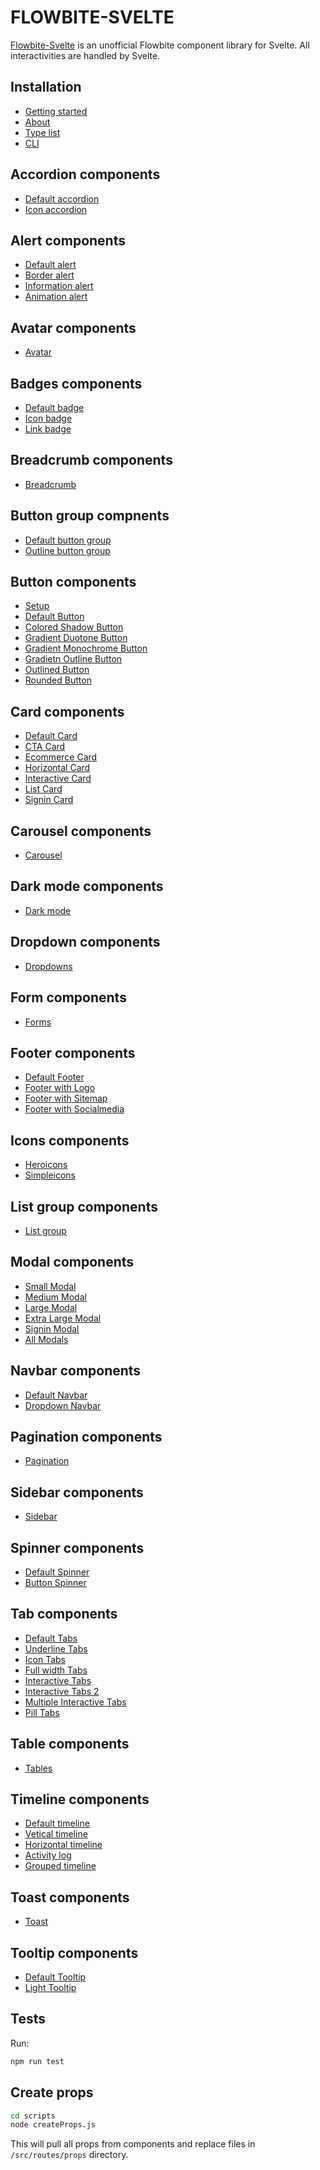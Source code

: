 # FLOWBITE-SVELTE

[Flowbite-Svelte](https://flowbite-svelte.vercel.app/) is an unofficial Flowbite component library for Svelte. All interactivities are handled by Svelte.

## Installation

- [Getting started](https://flowbite-svelte.vercel.app/getting-started)
- [About](https://flowbite-svelte.vercel.app/about)
- [Type list](https://flowbite-svelte.vercel.app/type-list)
- [CLI](https://flowbite-svelte.vercel.app/cli)

## Accordion components

- [Default accordion](https://flowbite-svelte.vercel.app/accordions/default)
- [Icon accordion](https://flowbite-svelte.vercel.app/accordions/icon-accordion)

## Alert components

- [Default alert](https://flowbite-svelte.vercel.app/alerts/default-alert)
- [Border alert](https://flowbite-svelte.vercel.app/alerts/border-alert)
- [Information alert](https://flowbite-svelte.vercel.app/alerts/information-alert)
- [Animation alert](https://flowbite-svelte.vercel.app/alerts/animation)

## Avatar components

- [Avatar](https://flowbite-svelte.vercel.app/avatar)

## Badges components

- [Default badge](https://flowbite-svelte.vercel.app/badges/default)
- [Icon badge](https://flowbite-svelte.vercel.app/badges/badge-icon)
- [Link badge](https://flowbite-svelte.vercel.app/badges/badge-link)

## Breadcrumb components

- [Breadcrumb](https://flowbite-svelte.vercel.app/breadcrumbs)

## Button group compnents

- [Default button group](https://flowbite-svelte.vercel.app/button-groups/default)
- [Outline button group](https://flowbite-svelte.vercel.app/button-groups/outline)

## Button components

- [Setup](https://flowbite-svelte.vercel.app/buttons/setup)
- [Default Button](https://flowbite-svelte.vercel.app/buttons/default)
- [Colored Shadow Button](https://flowbite-svelte.vercel.app/buttons/colored-shadow)
- [Gradient Duotone Button](https://flowbite-svelte.vercel.app/buttons/gradient-duotone)
- [Gradient Monochrome Button](https://flowbite-svelte.vercel.app/buttons/gradient-monochrome)
- [Gradietn Outline Button](https://flowbite-svelte.vercel.app/buttons/gradient-outline)
- [Outlined Button](https://flowbite-svelte.vercel.app/buttons/outlined)
- [Rounded Button](https://flowbite-svelte.vercel.app/buttons/rounded)

## Card components

- [Default Card](https://flowbite-svelte.vercel.app/cards/card)
- [CTA Card](https://flowbite-svelte.vercel.app/cards/cta)
- [Ecommerce Card](https://flowbite-svelte.vercel.app/cards/ecommerce)
- [Horizontal Card](https://flowbite-svelte.vercel.app/cards/horizontal)
- [Interactive Card](https://flowbite-svelte.vercel.app/cards/interactive)
- [List Card](https://flowbite-svelte.vercel.app/cards/list)
- [Signin Card](https://flowbite-svelte.vercel.app/cards/signin)

## Carousel components

- [Carousel](https://flowbite-svelte.vercel.app/carousels)

## Dark mode components

- [Dark mode](https://flowbite-svelte.vercel.app/darkmode)

## Dropdown components

- [Dropdowns](https://flowbite-svelte.vercel.app/dropdowns)

## Form components

- [Forms](https://flowbite-svelte.vercel.app/forms)

## Footer components

- [Default Footer](https://flowbite-svelte.vercel.app/footer/default)
- [Footer with Logo](https://flowbite-svelte.vercel.app/footer/logo)
- [Footer with Sitemap](https://flowbite-svelte.vercel.app/footer/sitemap)
- [Footer with Socialmedia](https://flowbite-svelte.vercel.app/footer/socialmedia)

## Icons components

- [Heroicons](https://flowbite-svelte.vercel.app/icons/heroicons)
- [Simpleicons](https://flowbite-svelte.vercel.app/icons/simple-icons)

## List group components

- [List group](https://flowbite-svelte.vercel.app/list-group)

## Modal components

- [Small Modal](https://flowbite-svelte.vercel.app/modals/small)
- [Medium Modal](https://flowbite-svelte.vercel.app/modals/medium)
- [Large Modal](https://flowbite-svelte.vercel.app/modals/large)
- [Extra Large Modal](https://flowbite-svelte.vercel.app/modals/extra-large)
- [Signin Modal](https://flowbite-svelte.vercel.app/modals/signin)
- [All Modals](https://flowbite-svelte.vercel.app/modals/all-modals)

## Navbar components

- [Default Navbar](https://flowbite-svelte.vercel.app/navbars/default)
- [Dropdown Navbar](https://flowbite-svelte.vercel.app/navbars/dropdown)

## Pagination components

- [Pagination](https://flowbite-svelte.vercel.app/paginations)

## Sidebar components

- [Sidebar](https://flowbite-svelte.vercel.app/sidebars)

## Spinner components

- [Default Spinner](https://flowbite-svelte.vercel.app/spinners/default)
- [Button Spinner](https://flowbite-svelte.vercel.app/spinners/button-spinner)

## Tab components

- [Default Tabs](https://flowbite-svelte.vercel.app/tabs/default-tabs)
- [Underline Tabs](https://flowbite-svelte.vercel.app/tabs/underline-tabs)
- [Icon Tabs](https://flowbite-svelte.vercel.app/tabs/icon-tabs)
- [Full width Tabs](https://flowbite-svelte.vercel.app/tabs/full-width-tabs)
- [Interactive Tabs](https://flowbite-svelte.vercel.app/tabs/interactive-tabs)
- [Interactive Tabs 2](https://flowbite-svelte.vercel.app/tabs/interactive-tabs-2)
- [Multiple Interactive Tabs](https://flowbite-svelte.vercel.app/tabs/multiple-interactive-tabs)
- [Pill Tabs](https://flowbite-svelte.vercel.app/tabs/pilltabs)

## Table components

- [Tables](https://flowbite-svelte.vercel.app/tables)

## Timeline components

- [Default timeline](https://flowbite-svelte.vercel.app/timelines/default)
- [Vetical timeline](https://flowbite-svelte.vercel.app/timelines/vertical)
- [Horizontal timeline](https://flowbite-svelte.vercel.app/timelines/horizontal)
- [Activity log](https://flowbite-svelte.vercel.app/timelines/activity)
- [Grouped timeline](https://flowbite-svelte.vercel.app/timelines/group)

## Toast components

- [Toast](https://flowbite-svelte.vercel.app/toasts)

## Tooltip components

- [Default Tooltip](https://flowbite-svelte.vercel.app/tooltips/default)
- [Light Tooltip](https://flowbite-svelte.vercel.app/tooltips/light)

## Tests

Run:

```sh
npm run test
```

## Create props

```sh
cd scripts
node createProps.js
```

This will pull all props from components and replace files in `/src/routes/props` directory.